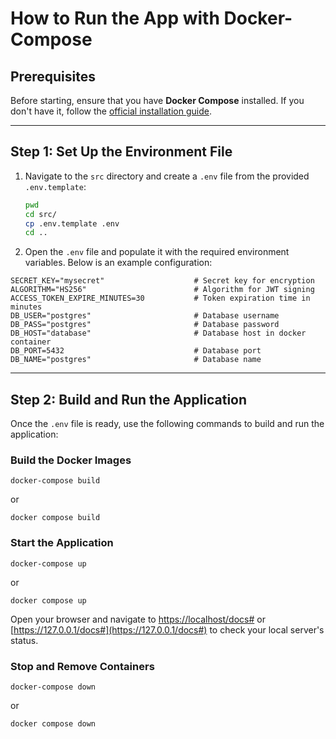 # How to Run the App with Docker-Compose

## Prerequisites

Before starting, ensure that you have **Docker Compose** installed. If you don't have it, follow the [official installation guide](https://docs.docker.com/compose/install/).

---

## Step 1: Set Up the Environment File

1. Navigate to the `src` directory and create a `.env` file from the provided `.env.template`:
   ```bash
   pwd
   cd src/
   cp .env.template .env
   cd ..
   ```
2. Open the `.env` file and populate it with the required environment variables. Below is an example configuration:

```aiignore
SECRET_KEY="mysecret"                    # Secret key for encryption
ALGORITHM="HS256"                        # Algorithm for JWT signing
ACCESS_TOKEN_EXPIRE_MINUTES=30           # Token expiration time in minutes
DB_USER="postgres"                       # Database username
DB_PASS="postgres"                       # Database password
DB_HOST="database"                       # Database host in docker container
DB_PORT=5432                             # Database port
DB_NAME="postgres"                       # Database name
```

---

## Step 2: Build and Run the Application

Once the `.env` file is ready, use the following commands to build and run the application:


### Build the Docker Images
```
docker-compose build
```
or
```
docker compose build
```

### Start the Application
```
docker-compose up
```
or 
```
docker compose up
```
Open your browser and navigate to [https://localhost/docs#](https://localhost/docs#) or [https://127.0.0.1/docs#](https://127.0.0.1/docs#) to check your local server's status.


### Stop and Remove Containers
```
docker-compose down
```
or 
```
docker compose down
```

